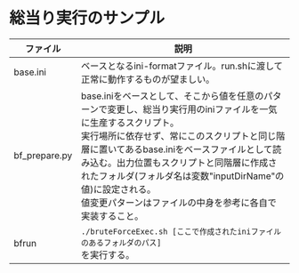# 総当り実行のサンプル
|ファイル|説明|
|-|-|
|base.ini|ベースとなるini-formatファイル。run.shに渡して正常に動作するものが望ましい。|
|bf_prepare.py| base.iniをベースとして、そこから値を任意のパターンで変更し、総当り実行用のiniファイルを一気に生産するスクリプト。<br>実行場所に依存せず、常にこのスクリプトと同じ階層に置いてあるbase.iniをベースファイルとして読み込む。出力位置もスクリプトと同階層に作成されたフォルダ(フォルダ名は変数"inputDirName"の値)に設定される。<br>値変更パターンはファイルの中身を参考に各自で実装すること。|
|bfrun|```./bruteForceExec.sh [ここで作成されたiniファイルのあるフォルダのパス]```<br> を実行する。|
